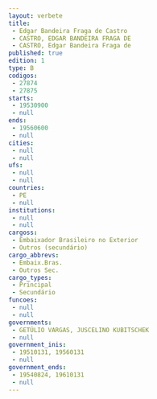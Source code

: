 ```yaml
---
layout: verbete
title:
 - Edgar Bandeira Fraga de Castro
 - CASTRO, EDGAR BANDEIRA FRAGA DE
 - CASTRO, Edgar Bandeira Fraga de
published: true
edition: 1  
type: B
codigos: 
 - 27874
 - 27875
starts: 
 - 19530900
 - null 
ends: 
 - 19560600
 - null 
cities: 
 - null 
 - null 
ufs: 
 - null 
 - null 
countries: 
 - PE
 - null 
institutions: 
 - null 
 - null 
cargoss: 
 - Embaixador Brasileiro no Exterior
 - Outros (secundário)
cargo_abbrevs: 
 - Embaix.Bras.
 - Outros Sec.
cargo_types: 
 - Principal
 - Secundário
funcoes: 
 - null 
 - null 
governments: 
 - GETÚLIO VARGAS, JUSCELINO KUBITSCHEK
 - null 
government_inis: 
 - 19510131, 19560131
 - null 
government_ends: 
 - 19540824, 19610131
 - null 
---
```


